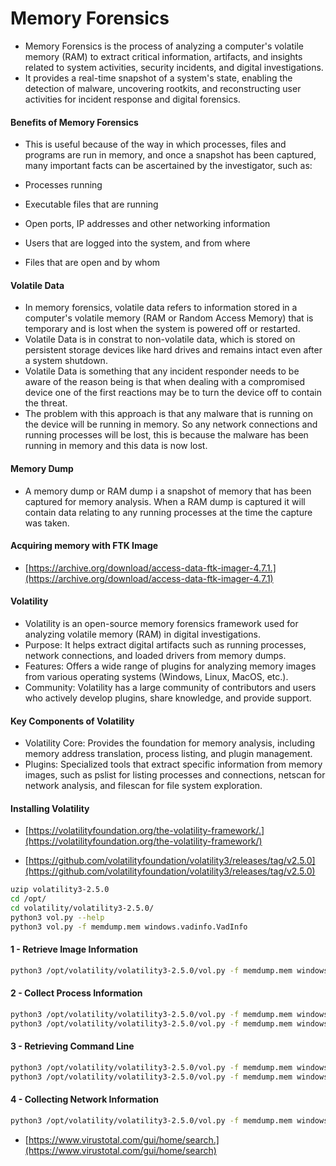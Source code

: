 # Memory Forensics

- Memory Forensics is the process of analyzing a computer's volatile memory (RAM) to extract critical information, artifacts, and insights related to system activities, security incidents, and digital investigations.
- It provides a real-time snapshot of a system's state, enabling the detection of malware, uncovering rootkits, and reconstructing user activities for incident response and digital forensics.

#### Benefits of Memory Forensics

- This is useful because of the way in which processes, files and programs are run in memory, and once a snapshot has been captured, many important facts can be ascertained by the investigator, such as:

- Processes running
- Executable files that are running
- Open ports, IP addresses and other networking information
- Users that are logged into the system, and from where
- Files that are open and by whom

#### Volatile Data

- In memory forensics, volatile data refers to information stored in a computer's volatile memory (RAM or Random Access Memory) that is temporary and is lost when the system is powered off or restarted.
- Volatile Data is in constrat to non-volatile data, which is stored on persistent storage devices like hard drives and remains intact even after a system shutdown.
- Volatile Data is something that any incident responder needs to be aware of the reason being is that when dealing with a compromised device one of the first reactions may be to turn the device off to contain the threat.
- The problem with this approach is that any malware that is running on the device will be running in memory. So any network connections and running processes will be lost, this is because the malware has been running in memory and this data is now lost.

#### Memory Dump

- A memory dump or RAM dump i a snapshot of memory that has been captured for memory analysis. When a RAM dump is captured it will contain data relating to any running processes at the time the capture was taken.

#### Acquiring memory with FTK Image

- [https://archive.org/download/access-data-ftk-imager-4.7.1.](https://archive.org/download/access-data-ftk-imager-4.7.1)

#### Volatility

- Volatility is an open-source memory forensics framework used for analyzing volatile memory (RAM) in digital investigations.
- Purpose: It helps extract digital artifacts such as running processes, network connections, and loaded drivers from memory dumps.
- Features: Offers a wide range of plugins for analyzing memory images from various operating systems (Windows, Linux, MacOS, etc.).
- Community: Volatility has a large community of contributors and users who actively develop plugins, share knowledge, and provide support.

#### Key Components of Volatility

- Volatility Core: Provides the foundation for memory analysis, including memory address translation, process listing, and plugin management.
- Plugins: Specialized tools that extract specific information from memory images, such as pslist for listing processes and connections, netscan for network analysis, and filescan for file system exploration.

#### Installing Volatility

- [https://volatilityfoundation.org/the-volatility-framework/.](https://volatilityfoundation.org/the-volatility-framework/)

- [https://github.com/volatilityfoundation/volatility3/releases/tag/v2.5.0](https://github.com/volatilityfoundation/volatility3/releases/tag/v2.5.0)

```sh
uzip volatility3-2.5.0
cd /opt/
cd volatility/volatility3-2.5.0/
python3 vol.py --help
python3 vol.py -f memdump.mem windows.vadinfo.VadInfo
```

#### 1 - Retrieve Image Information

```sh
python3 /opt/volatility/volatility3-2.5.0/vol.py -f memdump.mem windows.info
```

#### 2 - Collect Process Information

```sh
python3 /opt/volatility/volatility3-2.5.0/vol.py -f memdump.mem windows.pslist
python3 /opt/volatility/volatility3-2.5.0/vol.py -f memdump.mem windows.psscan.PsScan
```

#### 3 - Retrieving Command Line

```sh
python3 /opt/volatility/volatility3-2.5.0/vol.py -f memdump.mem windows.cmdline
python3 /opt/volatility/volatility3-2.5.0/vol.py -f memdump.mem windows.cmdline --pid 2580
```

#### 4 - Collecting Network Information

```sh
python3 /opt/volatility/volatility3-2.5.0/vol.py -f memdump.mem windows.netscan
```

- [https://www.virustotal.com/gui/home/search.](https://www.virustotal.com/gui/home/search)
